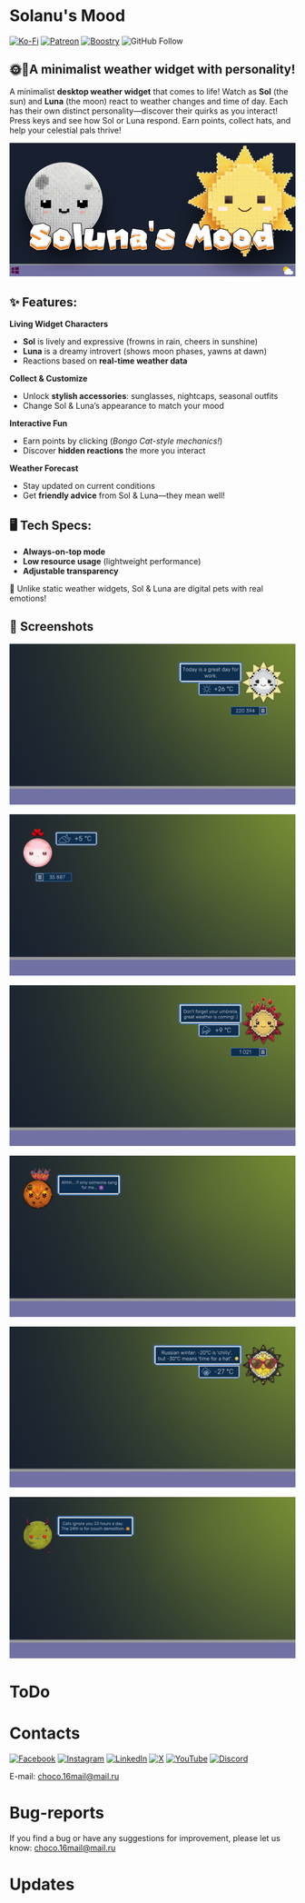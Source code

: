 
# Solanu's Mood 

[![Ko-Fi](https://img.shields.io/badge/Ko--fi-F16061?style=for-the-badge&logo=ko-fi&logoColor=white)](https://ko-fi.com/erochinsam) [![Patreon](https://img.shields.io/badge/Patreon-F96854?style=for-the-badge&logo=patreon&logoColor=white)](https://patreon.com/ErochinSam) [![Boostry](https://img.shields.io/badge/Boosty-F16061?style=for-the-badge&logo=boosty&logoColor=white)](https://boosty.to/erochinsam/donate) ![GitHub Follow](https://img.shields.io/github/followers/MyNameIsVoo?label=MyNameIsVoo&style=social)

## 🌞🌙A minimalist weather widget with personality!

A minimalist **desktop weather widget** that comes to life! Watch as **Sol** (the sun) and **Luna** (the moon) react to weather changes and time of day. Each has their own distinct personality—discover their quirks as you interact! Press keys and see how Sol or Luna respond. Earn points, collect hats, and help your celestial pals thrive!

![Start Image](images/image_0.png)

## ✨ **Features:**

**Living Widget Characters**

-   **Sol** is lively and expressive (frowns in rain, cheers in sunshine)
-   **Luna** is a dreamy introvert (shows moon phases, yawns at dawn)
-   Reactions based on **real-time weather data**

**Collect & Customize**

-   Unlock **stylish accessories**: sunglasses, nightcaps, seasonal outfits
-   Change Sol & Luna’s appearance to match your mood

**Interactive Fun**

-   Earn points by clicking (_Bongo Cat-style mechanics!_)
-   Discover **hidden reactions** the more you interact

**Weather Forecast**

-   Stay updated on current conditions
-   Get **friendly advice** from Sol & Luna—they mean well!


## 🖥️ **Tech Specs:**

-   **Always-on-top mode**
-   **Low resource usage** (lightweight performance)
-   **Adjustable transparency**

🚀 Unlike static weather widgets, Sol & Luna are digital pets with real emotions!

## 💓 **Screenshots**

![Start Image](images/screenshots_0.png)

![Start Image](images/screenshots_1.png)

![Start Image](images/screenshots_2.png)

![Start Image](images/screenshots_3.png)

![Start Image](images/screenshots_4.png)

![Start Image](images/screenshots_5.png)

# ToDo

# Contacts
[![Facebook](https://img.shields.io/badge/Facebook-%231877F2.svg?style=for-the-badge&logo=Facebook&logoColor=white)](https://www.facebook.com/profile.php?id=100004418195249) [![Instagram](https://img.shields.io/badge/Instagram-%23E4405F.svg?style=for-the-badge&logo=Instagram&logoColor=white)](https://www.instagram.com/sam.eroch/) [![LinkedIn](https://img.shields.io/badge/linkedin-%230077B5.svg?style=for-the-badge&logo=linkedin&logoColor=white)](https://www.linkedin.com/in/sam-erochin-927a629b/) [![X](https://img.shields.io/badge/X-%23000000.svg?style=for-the-badge&logo=X&logoColor=white)](https://x.com/VooChannel) [![YouTube](https://img.shields.io/badge/YouTube-%23FF0000.svg?style=for-the-badge&logo=YouTube&logoColor=white)](https://www.youtube.com/@voochannel7151) [![Discord](https://img.shields.io/badge/Discord-%23FF0000.svg?style=for-the-badge&logo=Discord&logoColor=white)](https://discord.gg/d8Q7VEYk)

E-mail: choco.16mail@mail.ru

# Bug-reports

If you find a bug or have any suggestions for improvement, please let us know: choco.16mail@mail.ru

# Updates